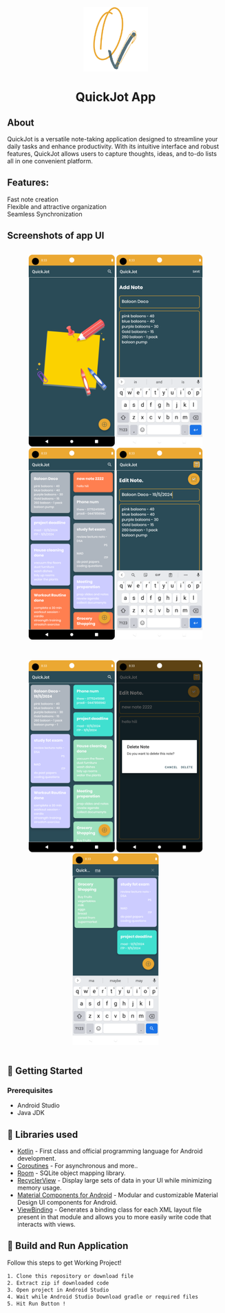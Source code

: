 <p align="center">
    <a>
    <img src="/app/src/main/res/drawable/quickjot.png" width="150" height="150"/>
    </a>
    <h1 align="center">QuickJot App</h1>
</p>

## About
QuickJot is a versatile note-taking application designed to streamline your daily tasks and enhance productivity. With its intuitive interface and robust features, QuickJot allows users to capture thoughts, ideas, and to-do lists all in one convenient platform.

## Features:
Fast note creation <br>
Flexible and attractive organization <br>
Seamless Synchronization


## Screenshots of app UI

<div style="display:flex;">
  <p align="center">
<img src="UI/1.png" width="200">
<img src="UI/2.png" width="200">
<img src="UI/3.png" width="200">
<img src="UI/4.png" width="200">
    </p>

</div>
<br>
<div style="display:flex;">
  <p align="center">
<img src="UI/5.png" width="200">
<img src="UI/6.png" width="200">
<img src="UI/7.png" width="200">
    </p>
</div>

## 🚀 Getting Started

### Prerequisites
*   Android Studio 
*   Java JDK

## 📃 Libraries used
- [Kotlin](https://kotlinlang.org/) - First class and official programming language for Android development.
- [Coroutines](https://kotlinlang.org/docs/reference/coroutines-overview.html) - For asynchronous and more..
- [Room](https://developer.android.com/topic/libraries/architecture/room) - SQLite object mapping library.
- [RecyclerView](https://developer.android.com/jetpack/androidx/releases/recyclerview) - Display large sets of data in your UI while minimizing memory usage.
- [Material Components for Android](https://github.com/material-components/material-components-android) - Modular and customizable Material Design UI components for Android.
- [ViewBinding](https://developer.android.com/topic/libraries/view-binding) - Generates a binding class for each XML layout file present in that module and allows you to more easily write code that interacts with views.

## 🔨 Build and Run Application

Follow this steps to get Working Project!
```
1. Clone this repository or download file
2. Extract zip if downloaded code
3. Open project in Android Studio
4. Wait while Android Studio Download gradle or required files
5. Hit Run Button !
```




















